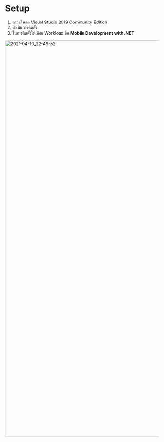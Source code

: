 
# Setup 

1. [ดาวน์โหลด Visual Studio 2019 Community Edition](https://visualstudio.microsoft.com/downloads/)
2. ดำเนินการติดตั้ง 
3. ในการติดตั้งให้เลือก Workload ชื่อ **Mobile Development with .NET**

<img width="1296" alt="2021-04-10_22-49-52" src="https://user-images.githubusercontent.com/85179/114276227-eb8e5680-9a4f-11eb-8a33-c5e93605217d.png">
